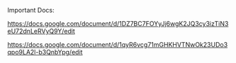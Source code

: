 Important Docs:

https://docs.google.com/document/d/1DZ7BC7FOYyJj6wgK2JQ3cy3izTiN3eU72dnLeRVyQ9Y/edit

https://docs.google.com/document/d/1qyR6vcg71mGHKHVTNwOk23UDo3qpo9LA2l-b3QnbYpg/edit
